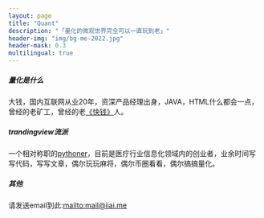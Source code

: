```yaml
---
layout: page
title: "Quant"
description: "「量化的微观世界完全可以一直玩到老」"
header-img: "img/bg-me-2022.jpg"
header-mask: 0.3
multilingual: true
---
```


#####  量化是什么 
  大钱，国内互联网从业20年，资深产品经理出身，JAVA，HTML什么都会一点，曾经的老矿工，曾经的老[《快钱》][1]人。

#####  trandingview流派

  一个相对称职的[pythoner](https://python.org)，目前是医疗行业信息化领域内的创业者，业余时间写写代码，写写文章，偶尔玩玩麻将，偶尔币圈看看，偶尔搞搞量化。


##### 其他
请发送email到此:<mailto:mail@iiai.me>



[1]: https://www.99bill.com
